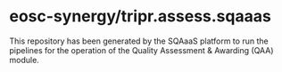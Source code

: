 # eosc-synergy/tripr.assess.sqaaas
This repository has been generated by the SQAaaS platform to run the pipelines
for the operation of the
Quality Assessment & Awarding (QAA)
module.